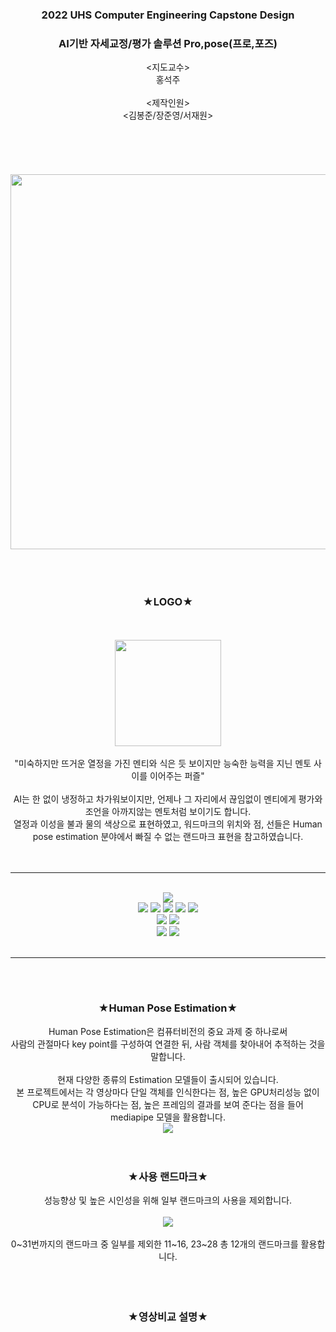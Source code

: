 <div align="center">
  <h3>2022 UHS Computer Engineering Capstone Design </h3>
  <h3>AI기반 자세교정/평가 솔루션 Pro,pose(프로,포즈)</h3>
  <지도교수><br>홍석주<br><br><제작인원><br><김봉준/장준영/서재원>
</div>
<br><br><br><br><br>



<div align="center">
  <img src="https://user-images.githubusercontent.com/96610952/220712126-080e101f-2260-4445-b3d8-35dd28ae65c7.svg" width="600px">
</div>
  
<div align="center">
  <br><br><br>
  <h3> ★LOGO★ </h3>
  <br>
  <br>
  <img src="https://user-images.githubusercontent.com/96610952/220722785-e132be69-907b-4323-9584-3c2e999600fd.png" width="170px"/>
  <br>
  <br>
  "미숙하지만 뜨거운 열정을 가진 멘티와 식은 듯 보이지만 능숙한 능력을 지닌 멘토 사이를 이어주는 퍼즐"<br><br>
AI는 한 없이 냉정하고 차가워보이지만, 언제나 그 자리에서 끊임없이 멘티에게 평가와 조언을 아까지않는 멘토처럼 보이기도 합니다.<br>
열정과 이성을 불과 물의 색상으로 표현하였고, 워드마크의 위치와 점, 선들은 Human pose estimation 분야에서 빠질 수 없는 랜드마크 표현을 참고하였습니다.<br><br><br>
</div>


---
<br>
<div align="center">
  <div align="center">
    <img src="https://img.shields.io/badge/python-3.9.2rc1-blue">
    <br>
    <img src="https://img.shields.io/badge/mediapipe-0.9.0.1-pink">
    <img src="https://img.shields.io/badge/opencv-4.7.0.68-pink">
    <img src="https://img.shields.io/badge/ffmpeg-0.2.0-pink">
    <img src="https://img.shields.io/badge/numpy-1.24.1-pink">
    <img src="https://img.shields.io/badge/pandas-1.5.3-pink">
    <br>
    <img src="https://img.shields.io/badge/dtaidistance-2.3.10-pink">
    <img src="https://img.shields.io/badge/-with edited dtw.py-pink">
    <br>
    <img src="https://img.shields.io/badge/node.js-18.14.2-green">
    <img src="https://img.shields.io/badge/react-18.2.0-green">
  </div>
 </div>
<br>

---
  
<br><br>
<div align="center">
  <h3> ★Human Pose Estimation★ </h3>
  Human Pose Estimation은 컴퓨터비전의 중요 과제 중 하나로써<br>사람의 관절마다 key point를 구성하여 연결한 뒤, 사람 객체를 찾아내어 추적하는 것을 말합니다.
  <br>
  <br>
  현재 다양한 종류의 Estimation 모델들이 출시되어 있습니다.<br>본 프로젝트에서는 각 영상마다 단일 객체를 인식한다는 점, 높은 GPU처리성능 없이 CPU로 분석이 가능하다는 점, 높은 프레임의 결과를 보여
  준다는 점을 들어<br>mediapipe 모델을 활용합니다.<br>
  <img src="https://mediapipe.dev/assets/img/brand.svg">
  <br><br><br>
  <h3> ★사용 랜드마크★ </h3>
  성능향상 및 높은 시인성을 위해 일부 랜드마크의 사용을 제외합니다.
  <br><br>
  <img src="https://mediapipe.dev/images/mobile/pose_tracking_full_body_landmarks.png">
  <br><br>
  0~31번까지의 랜드마크 중 일부를 제외한 11~16, 23~28 총 12개의 랜드마크를 활용합니다.
  <br><br><br><br>
  <h3> ★영상비교 설명★ </h3>
  <br>
  
</div>

